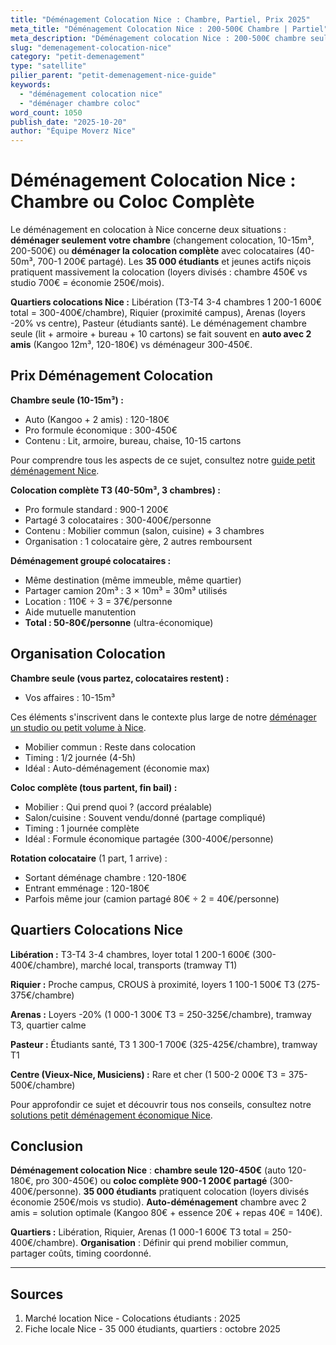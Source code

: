 ```yaml
---
title: "Déménagement Colocation Nice : Chambre, Partiel, Prix 2025"
meta_title: "Déménagement Colocation Nice : 200-500€ Chambre | Partiel"
meta_description: "Déménagement colocation Nice : 200-500€ chambre seule (10-15m³), 700-1200€ coloc complète (40-50m³). Libération, Riquier, Arenas. 35K étudiants. Guide."
slug: "demenagement-colocation-nice"
category: "petit-demenagement"
type: "satellite"
pilier_parent: "petit-demenagement-nice-guide"
keywords:
  - "déménagement colocation nice"
  - "déménager chambre coloc"
word_count: 1050
publish_date: "2025-10-20"
author: "Équipe Moverz Nice"
---
```


# Déménagement Colocation Nice : Chambre ou Coloc Complète

Le déménagement en colocation à Nice concerne deux situations : **déménager seulement votre chambre** (changement colocation, 10-15m³, 200-500€) ou **déménager la colocation complète** avec colocataires (40-50m³, 700-1 200€ partagé). Les **35 000 étudiants** et jeunes actifs niçois pratiquent massivement la colocation (loyers divisés : chambre 450€ vs studio 700€ = économie 250€/mois).

**Quartiers colocations Nice :** Libération (T3-T4 3-4 chambres 1 200-1 600€ total = 300-400€/chambre), Riquier (proximité campus), Arenas (loyers -20% vs centre), Pasteur (étudiants santé). Le déménagement chambre seule (lit + armoire + bureau + 10 cartons) se fait souvent en **auto avec 2 amis** (Kangoo 12m³, 120-180€) vs déménageur 300-450€.

## Prix Déménagement Colocation

**Chambre seule (10-15m³) :**
- Auto (Kangoo + 2 amis) : 120-180€
- Pro formule économique : 300-450€
- Contenu : Lit, armoire, bureau, chaise, 10-15 cartons

Pour comprendre tous les aspects de ce sujet, consultez notre [guide petit déménagement Nice](/blog/petit-demenagement/petit-demenagement-nice-guide).


**Colocation complète T3 (40-50m³, 3 chambres) :**
- Pro formule standard : 900-1 200€
- Partagé 3 colocataires : 300-400€/personne
- Contenu : Mobilier commun (salon, cuisine) + 3 chambres
- Organisation : 1 colocataire gère, 2 autres remboursent

**Déménagement groupé colocataires :**
- Même destination (même immeuble, même quartier)
- Partager camion 20m³ : 3 × 10m³ = 30m³ utilisés
- Location : 110€ ÷ 3 = 37€/personne
- Aide mutuelle manutention
- **Total : 50-80€/personne** (ultra-économique)

## Organisation Colocation

**Chambre seule (vous partez, colocataires restent) :**
- Vos affaires : 10-15m³

Ces éléments s'inscrivent dans le contexte plus large de notre [déménager un studio ou petit volume à Nice](/blog/petit-demenagement/petit-demenagement-nice-guide).

- Mobilier commun : Reste dans colocation
- Timing : 1/2 journée (4-5h)
- Idéal : Auto-déménagement (économie max)

**Coloc complète (tous partent, fin bail) :**
- Mobilier : Qui prend quoi ? (accord préalable)
- Salon/cuisine : Souvent vendu/donné (partage compliqué)
- Timing : 1 journée complète
- Idéal : Formule économique partagée (300-400€/personne)

**Rotation colocataire** (1 part, 1 arrive) :
- Sortant déménage chambre : 120-180€
- Entrant emménage : 120-180€
- Parfois même jour (camion partagé 80€ ÷ 2 = 40€/personne)

## Quartiers Colocations Nice

**Libération :** T3-T4 3-4 chambres, loyer total 1 200-1 600€ (300-400€/chambre), marché local, transports (tramway T1)

**Riquier :** Proche campus, CROUS à proximité, loyers 1 100-1 500€ T3 (275-375€/chambre)

**Arenas :** Loyers -20% (1 000-1 300€ T3 = 250-325€/chambre), tramway T3, quartier calme

**Pasteur :** Étudiants santé, T3 1 300-1 700€ (325-425€/chambre), tramway T1

**Centre (Vieux-Nice, Musiciens) :** Rare et cher (1 500-2 000€ T3 = 375-500€/chambre)


Pour approfondir ce sujet et découvrir tous nos conseils, consultez notre [solutions petit déménagement économique Nice](/blog/petit-demenagement/petit-demenagement-nice-guide).

## Conclusion

**Déménagement colocation Nice** : **chambre seule 120-450€** (auto 120-180€, pro 300-450€) ou **coloc complète 900-1 200€ partagé** (300-400€/personne). **35 000 étudiants** pratiquent colocation (loyers divisés économie 250€/mois vs studio). **Auto-déménagement** chambre avec 2 amis = solution optimale (Kangoo 80€ + essence 20€ + repas 40€ = 140€).

**Quartiers :** Libération, Riquier, Arenas (1 000-1 600€ T3 total = 250-400€/chambre). **Organisation** : Définir qui prend mobilier commun, partager coûts, timing coordonné.

---

## Sources

1. Marché location Nice - Colocations étudiants : 2025
2. Fiche locale Nice - 35 000 étudiants, quartiers : octobre 2025


